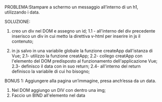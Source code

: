 PROBLEMA:Stampare a schermo un messaggio all’interno di un h1, utilizzando i data.

SOLUZIONE:
1. creo un div nel DOM e assegno un id;
    1.1 - all'interno del div precedente inserisco un div in cui metto la direttiva v-html per inserire in js il contenuto;

2. in js salvo in una variabile globale la funzione createApp dall'istanza di Vue;
    2.1- utilizzo la funzione creatApp;
    2.2- collego creatApp con l'elemento del DOM predisposto al funzionamento dell'applicazione Vue;
    2.3- definisco il data con in suo return;
    2.4- all'interno del return definisco la variabile di cui ho bisogno;


BONUS 1:
Aggiungere alla pagina un’immagine, presa anch’essa da un data.

1. Nel DOM aggiungo un DIV con dentro una img;
2. Faccio un BIND all'elemento nel data